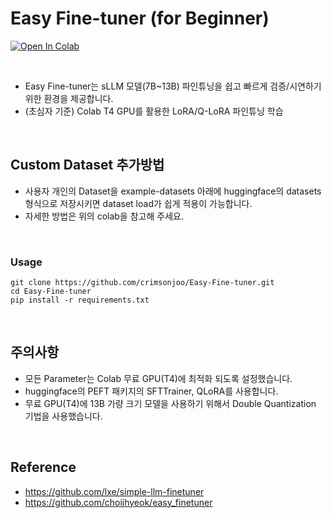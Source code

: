 
# Easy Fine-tuner (for Beginner)

[![Open In Colab](https://img.shields.io/static/v1?label=Open%20in%20Colab&message=사용법&color=yellow&logo=googlecolab)](https://colab.research.google.com/drive/1J3I-Sx2juQO0Nb6nfy7i3uM7uXWZpNfu?hl=ko#scrollTo=SJ81RsG4QnFn)

&nbsp;



- Easy Fine-tuner는 sLLM 모델(7B~13B) 파인튜닝을 쉽고 빠르게 검증/시연하기 위한 환경을 제공합니다.
- (초심자 기준) Colab T4 GPU를 활용한 LoRA/Q-LoRA 파인튜닝 학습


&nbsp;



## Custom Dataset 추가방법

- 사용자 개인의 Dataset을 example-datasets 아래에 huggingface의 datasets 형식으로 저장시키면 dataset load가 쉽게 적용이 가능합니다.
- 자세한 방법은 위의 colab을 참고해 주세요.

&nbsp;
### Usage
```
git clone https://github.com/crimsonjoo/Easy-Fine-tuner.git
cd Easy-Fine-tuner
pip install -r requirements.txt
```

&nbsp;

## 주의사항
- 모든 Parameter는 Colab 무료 GPU(T4)에 최적화 되도록 설정했습니다.
- huggingface의 PEFT 패키지의 SFTTrainer, QLoRA를 사용합니다.
- 무료 GPU(T4)에 13B 가량 크기 모델을 사용하기 위해서 Double Quantization 기법을 사용했습니다.


&nbsp;
## Reference 
- https://github.com/lxe/simple-llm-finetuner
- https://github.com/choijhyeok/easy_finetuner
